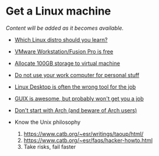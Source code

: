 # Get a Linux machine

*Content will be added as it becomes available.*

* [Which Linux distro should you learn?](https://youtu.be/p-NM0PUI6AU)
* [VMware Workstation/Fusion Pro is free](https://youtu.be/PvEYSBCaOzY)
* [Allocate 100GB storage to virtual machine](https://youtu.be/mgFKIBT9GWo)
* [Do not use your work computer for personal stuff](https://youtu.be/EbzuizIM2Co)
* [Linux Desktop is often the wrong tool for the job](https://youtu.be/06TwHXOADwc)
* [GUIX is awesome, but probably won't get you a job](https://youtu.be/fNrrAip2rAs)
* [Don't start with Arch (and beware of Arch users)](https://youtu.be/nC_IPA7mFKc)

* Know the Unix philosophy
    1. <https://www.catb.org/~esr/writings/taoup/html/>
    1. <https://www.catb.org/~esr/faqs/hacker-howto.html>
    1. Take risks, fail faster

